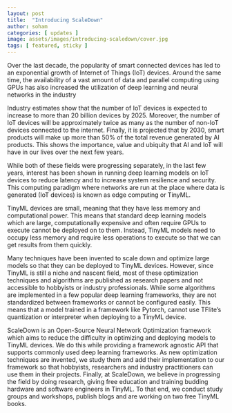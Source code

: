 ```yaml
---
layout: post
title:  "Introducing ScaleDown"
author: soham 
categories: [ updates ]
image: assets/images/introducing-scaledown/cover.jpg
tags: [ featured, sticky ]
---
```

Over the last decade, the popularity of smart connected devices has led to an exponential growth of Internet of Things (IoT) devices. Around the same time, the availability of a vast amount of data and parallel computing using GPUs has also increased the utilization of deep learning and neural networks in the industry

Industry estimates show that the number of IoT devices is expected to increase to more than 20 billion devices by 2025. Moreover, the number of IoT devices will be approximately twice as many as the number of non-IoT devices connected to the internet. Finally, it is projected that by 2030, smart products will make up more than 50% of the total revenue generated by AI products. This shows the importance, value and ubiquity that AI and IoT will have in our lives over the next few years.

While both of these fields were progressing separately, in the last few years, interest has been shown in running deep learning models on IoT devices to reduce latency and to increase system resilience and security. This computing paradigm where networks are run at the place where data is generated (IoT devices) is known as edge computing or TinyML.

TinyML devices are small, meaning that they have less memory and computational power. This means that standard deep learning models which are large, computationally expensive and often require GPUs to execute cannot be deployed on to them. Instead, TinyML models need to occupy less memory and require less operations to execute so that we can get results from them quickly.

Many techniques have been invented to scale down and optimize large models so that they can be deployed to TinyML devices. However, since TinyML is still a niche and nascent field, most of these optimization techniques and algorithms are published as research papers and not accessible to hobbyists or industry professionals. While some algorithms are implemented in a few popular deep learning frameworks, they are not standardized between frameworks or cannot be configured easily. This means that a model trained in a framework like Pytorch, cannot use TFlite’s quantization or interpreter when deploying to a TinyML device.

ScaleDown is an Open-Source Neural Network Optimization framework which aims to reduce the difficulty in optimizing and deploying models to TinyML devices. We do this while providing a  framework agnostic API that supports commonly used deep learning frameworks. As new optimization techniques are invented, we study them and add their implementation to our framework so that hobbyists, researchers and industry practitioners can use them in their projects. Finally, at ScaleDown, we believe in progressing the field by doing research, giving free education and training budding hardware and software engineers in TinyML. To that end, we conduct study groups and workshops, publish blogs and are working on two free TinyML books.

